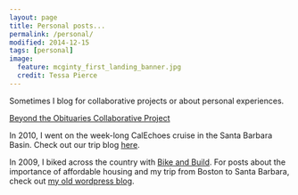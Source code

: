 ```yaml
---
layout: page
title: Personal posts...
permalink: /personal/
modified: 2014-12-15
tags: [personal]
image: 
  feature: mcginty_first_landing_banner.jpg
  credit: Tessa Pierce
---
```


Sometimes I blog for collaborative projects or about personal experiences. 

[Beyond the Obituaries Collaborative Project](https://btosio.wordpress.com/about/)

In 2010, I went on the week-long CalEchoes cruise in the Santa Barbara Basin. Check out our trip blog [here](https://calechoes.wordpress.com).

In 2009, I biked across the country with [Bike and Build](http://bikeandbuild.org). For posts about the importance of affordable housing and my trip from Boston to Santa Barbara, check out [my old wordpress blog](http://tessapie.wordpress.com).




